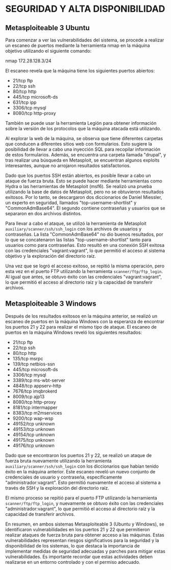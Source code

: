 # SEGURIDAD Y ALTA DISPONIBILIDAD

## Metasploiteable 3 Ubuntu

Para comenzar a ver las vulnerabilidades del sistema, se procede a realizar un escaneo de puertos mediante la herramienta nmap en la máquina objetivo utilizando el siguiente comando:

nmap 172.28.128.3/24


El escaneo revela que la máquina tiene los siguientes puertos abiertos:

- 21/tcp ftp
- 22/tcp ssh
- 80/tcp http
- 445/tcp microsoft-ds
- 631/tcp ipp
- 3306/tcp mysql
- 8080/tcp http-proxy

También se puede usar la herramienta Legión para obtener información sobre la versión de los protocolos que la máquina atacada está utilizando.

Al explorar la web de la máquina, se observa que tiene diferentes carpetas que conducen a diferentes sitios web con formularios. Esto sugiere la posibilidad de llevar a cabo una inyección SQL para recopilar información de estos formularios. Además, se encuentra una carpeta llamada "drupal", y tras realizar una búsqueda en Metasploit, se encuentran algunos exploits interesantes, aunque no arrojaron resultados satisfactorios.

Dado que los puertos SSH están abiertos, es posible llevar a cabo un ataque de fuerza bruta. Esto se puede hacer mediante herramientas como Hydra o las herramientas de Metasploit (msf6). Se realizó una prueba utilizando la base de datos de Metasploit, pero no se obtuvieron resultados exitosos. Por lo tanto, se descargaron dos diccionarios de Daniel Miessler, un experto en seguridad, llamados "top-username-shortlist" y "CommonAdmBase64". El segundo contiene contraseñas y usuarios que se separaron en dos archivos distintos.

Para llevar a cabo el ataque, se utilizó la herramienta de Metasploit `auxiliary/scanner/ssh/ssh_login` con los archivos de usuarios y contraseñas. La lista "CommonAdmBase64" no dio buenos resultados, por lo que se concatenaron las listas "top-username-shortlist" tanto para usuarios como para contraseñas. Esto resultó en una conexión SSH exitosa con las credenciales "vagrant:vagrant", lo que permitió el acceso al sistema objetivo y la exploración del directorio raíz.

Una vez que se logró el acceso exitoso, se repitió la misma operación, pero esta vez en el puerto FTP utilizando la herramienta `scanner/ftp/ftp_login`. Al igual que antes, se obtuvo éxito con las credenciales "vagrant:vagrant", lo que permitió el acceso al directorio raíz y la capacidad de transferir archivos.

## Metasploiteable 3 Windows

Después de los resultados exitosos en la máquina anterior, se realizó un escaneo de puertos en la máquina Windows con la esperanza de encontrar los puertos 21 y 22 para realizar el mismo tipo de ataque. El escaneo de puertos en la máquina Windows reveló los siguientes resultados:

- 21/tcp ftp
- 22/tcp ssh
- 80/tcp http
- 135/tcp msrpc
- 139/tcp netbios-ssn
- 445/tcp microsoft-ds
- 3306/tcp mysql
- 3389/tcp ms-wbt-server
- 4848/tcp appserv-http
- 7676/tcp imqbrokerd
- 8009/tcp ajp13
- 8080/tcp http-proxy
- 8181/tcp intermapper
- 8383/tcp m2mservices
- 9200/tcp wap-wsp
- 49152/tcp unknown
- 49153/tcp unknown
- 49154/tcp unknown
- 49175/tcp unknown
- 49176/tcp unknown

Dado que se encontraron los puertos 21 y 22, se realizó un ataque de fuerza bruta nuevamente utilizando la herramienta `auxiliary/scanner/ssh/ssh_login` con los diccionarios que habían tenido éxito en la máquina anterior. Este escaneo reveló un nuevo conjunto de credenciales de usuario y contraseña, específicamente "administrador:vagrant". Esto permitió nuevamente el acceso al sistema a través de SSH y la exploración del directorio raíz.

El mismo proceso se repitió para el puerto FTP utilizando la herramienta `scanner/ftp/ftp_login`, y nuevamente se obtuvo éxito con las credenciales "administrador:vagrant", lo que permitió el acceso al directorio raíz y la capacidad de transferir archivos.

En resumen, en ambos sistemas Metasploiteable 3 (Ubuntu y Windows), se identificaron vulnerabilidades en los puertos 21 y 22 que permitieron realizar ataques de fuerza bruta para obtener acceso a las máquinas. Estas vulnerabilidades representan riesgos significativos para la seguridad y la disponibilidad de los sistemas, lo que destaca la importancia de implementar medidas de seguridad adecuadas y parches para mitigar estas vulnerabilidades. Es importante recordar que estas actividades deben realizarse en un entorno controlado y con el permiso adecuado.



